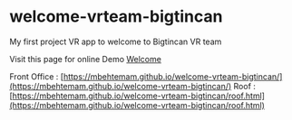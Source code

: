 # welcome-vrteam-bigtincan
My first project VR app to welcome to Bigtincan VR team

Visit this page for online Demo [Welcome](https://mbehtemam.github.io/welcome-vrteam-bigtincan/)

Front Office : [https://mbehtemam.github.io/welcome-vrteam-bigtincan/](https://mbehtemam.github.io/welcome-vrteam-bigtincan/)
Roof : [https://mbehtemam.github.io/welcome-vrteam-bigtincan/roof.html](https://mbehtemam.github.io/welcome-vrteam-bigtincan/roof.html)

